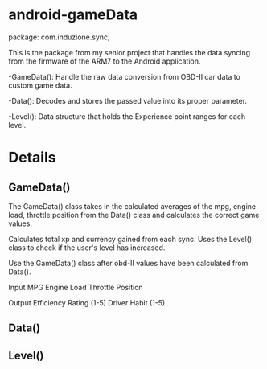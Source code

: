 android-gameData
================
package: com.induzione.sync;

This is the package from my senior project that handles the data syncing from the firmware of the ARM7
to the Android application. 


-GameData():   Handle the raw data conversion from OBD-II car data to custom game data.

-Data():       Decodes and stores the passed value into its proper parameter.

-Level():      Data structure that holds the Experience point ranges for each level.


Details
====================

GameData()
--------------------
The GameData() class takes in the calculated averages of the mpg, engine load, throttle position from the Data() class
and calculates the correct game values. 

Calculates total xp and currency gained from each sync.  Uses the Level() class to check if the user's level has increased.

Use the GameData() class after obd-II values have been calculated from Data().

Input 
    MPG
    Engine Load
    Throttle Position 

Output 
    Efficiency Rating (1-5)
    Driver Habit      (1-5)
    

Data()
------------------

Level()
------------------
